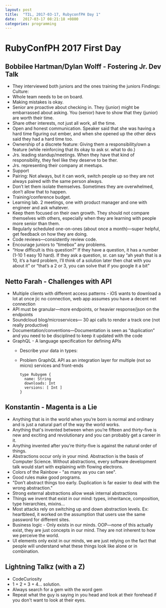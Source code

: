 ```yaml
---
layout: post
title:  "TIL, 2017-03-17, RubyconfPH Day 1"
date:   2017-03-17 08:21:18 +0800
categories: programming
---
```


# RubyConfPH 2017 First Day

## Bobbilee Hartman/Dylan Wolff - Fostering Jr. Dev Talk

- They interviewed both juniors and the ones training the juniors
Findings:
Culture:
- Whole team needs to be on board.
- Making mistakes is okay.
- Senior are proactive about checking in. They (junior) might be embarrassed about asking. You (senior) have to show that they (junior) are worth their time.
- Share other interests, not just all work, all the time.
- Open and honest communication. Speaker said that she was having a hard time figuring out ember, and when she opened up the other devs said they had a hard time too.
- Ownership of a discrete feature: Giving them a responsibility/own a feature (while reinforcing that its okay to ask sr. what to do.)
- Jrs. leading standup/meetings. When they have that kind of responsibility, they feel like they deserve to be ther.
- Jrs. representing their company at meetups.
- Support
- Pairing: Not always, but it can work, switch people up so they are not always paired with the same person always.
- Don’t let them isolate themselves. Sometimes they are overwhelmed, don’t allow that to happen.
- Training/conference budget.
- Learning lab. 2 meetings, one with product manager and one with engineer and ask whatever.
- Keep them focused on their own growth. They should not compare themselves with others, especially when they are learning with people more senior than them.
- Regularly scheduled one-on-ones (about once a month)—super helpful, get feedback on how they are doing.
- Code reviews—consistently review code.
- Encourage juniors to “timebox” any problems.
- “How difficult is this question?” If they have a question, it has a number (1-10 1 easy 10 hard). If they ask a question, sr. can say “ah yeah that is a 10, it’s a hard problem, I’ll think of a solution later then chat with you about it” or “that’s a 2 or 3, you can solve that if you google it a bit”

## Netto Farah - Challenges with API

- Multiple clients with different access patterns - iOS wants to download a lot at once jic no connection, web app assumes you have a decent net connection
- API must be granular—more endpoints, or heavier response/json on the endpoints
- Soundcloud blog/microservices— 30 api calls to render a track one (not really productive)
- Documentation/conventions—Documentation is seen as “duplication” and you need to be disciplined to keep it updated with the code
- GraphQL - A language specification for defining APIs
  - Describe your data in types:
  - Problem GraphQL API as an integration layer for multiple (not so micro) services and front-ends

        type Rubygem {
          name: String
          downloads: Int
          versions: [ Int ]
        }

## Konstantin - Magenta is a Lie

- Anything that is in the world when you’re born is normal and ordinary and is just a natural part of the way the world works.
- Anything that's invented between when you’re fifteen and thirty-five is new and exciting and revolutionary and you can probably get a career in it.
- Anything invented after you're thirty-five is against the natural order of things.
- Abstractions occur only in your mind. Abstraction is the basis of Computer Science. Without abstractions, every software development talk would start with explaining with flowing electrons.
- Colors of the Rainbow - "as many as you can see".
- Good rules make good programs.
- "Don’t abstract things too early. Duplication is far easier to deal with the wrong abstraction."
- Strong external abstractions allow weak internal abstractions
- Things we invent that exist in our mind: types, inheritance, composition, type hierarchies, mixins...
- Most attacks rely on switching up and down abstraction levels. Ex: heartbleed, it worked on the assumption that users use the same password for different sites.
- Business logic - Only exists in our minds. OOP—none of this actually exist, they are just concepts in our mind. They are not inherent to how we perceive the world.
- UI elements only exist in our minds, we are just relying on the fact that people will understand what these things look like alone or in combination.

## Lightning Talkz (with a Z)

- CodeCuriosity
- 1 + 2 + 3 + 4... solution.
- Always search for a gem with the word gem
- Repeat what the guy is saying in you head and look at their forehead if you don't want to look at their eyes.
